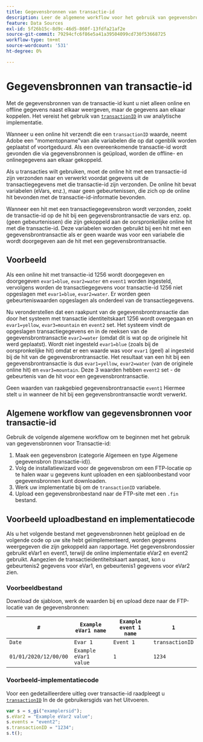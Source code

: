 ```yaml
---
title: Gegevensbronnen van transactie-id
description: Leer de algemene workflow voor het gebruik van gegevensbronnen voor transactie-id's.
feature: Data Sources
exl-id: 5f26b15c-8d9c-46d5-860f-13fdfa21af2e
source-git-commit: 79294cfc6f86e5a41a39504099cd730f53668725
workflow-type: tm+mt
source-wordcount: '531'
ht-degree: 0%

---
```


# Gegevensbronnen van transactie-id

Met de gegevensbronnen van de transactie-id kunt u niet alleen online en offline gegevens naast elkaar weergeven, maar de gegevens aan elkaar koppelen. Het vereist het gebruik van [`transactionID`](/help/implement/vars/page-vars/transactionid.md) in uw analytische implementatie.

Wanneer u een online hit verzendt die een `transactionID` waarde, neemt Adobe een &quot;momentopname&quot;van alle variabelen die op dat ogenblik worden geplaatst of voortgeduurd. Als een overeenkomende transactie-id wordt gevonden die via gegevensbronnen is geüpload, worden de offline- en onlinegegevens aan elkaar gekoppeld.

Als u transacties wilt gebruiken, moet de online hit met een transactie-id zijn verzonden naar en verwerkt voordat gegevens uit de transactiegegevens met die transactie-id zijn verzonden. De online hit bevat variabelen (eVars, enz.), maar geen gebeurtenissen, die zich op de online hit bevonden met de transactie-id-informatie bevonden.

Wanneer een hit met een transactiegegevensbron wordt verzonden, zoekt de transactie-id op de hit bij een gegevensbrontransactie de vars enz. op. (geen gebeurtenissen) die zijn gekoppeld aan de oorspronkelijke online hit met die transactie-id. Deze variabelen worden gebruikt bij een hit met een gegevensbrontransactie als er geen waarde was voor een variabele die wordt doorgegeven aan de hit met een gegevensbrontransactie.

## Voorbeeld

Als een online hit met transactie-id 1256 wordt doorgegeven en doorgegeven `evar1=blue`, `evar2=water` en `event1` worden ingesteld, vervolgens worden de transactiegegevens voor transactie-id 1256 niet opgeslagen met `evar1=blue`, `evar2=water`. Er worden geen gebeurteniswaarden opgeslagen als onderdeel van de transactiegegevens.

Nu veronderstellen dat een raakpunt van de gegevensbrontransactie dan door het systeem met transactie identiteitskaart 1256 wordt overgegaan en `evar1=yellow`, `evar3=mountain` en `event2` set. Het systeem vindt de opgeslagen transactiegegevens en in de reeksen van de gegevensbrontransactie `evar2=water` (omdat dit is wat op de originele hit werd geplaatst). Wordt niet ingesteld `evar1=blue` (zoals bij de oorspronkelijke hit) omdat er een waarde was voor `evar1` (geel) al ingesteld bij de hit van de gegevensbrontransactie.  Het resultaat van een hit bij een gegevensbrontransactie is dus `evar1=yellow`, `evar2=water` (van de originele online hit) en `evar3=mountain`. Deze 3 waarden hebben `event2` set - de gebeurtenis van de hit voor een gegevensbrontransactie.

Geen waarden van raakgebied gegevensbrontransactie `event1` Hiermee stelt u in wanneer de hit bij een gegevensbrontransactie wordt verwerkt.

## Algemene workflow van gegevensbronnen voor transactie-id

Gebruik de volgende algemene workflow om te beginnen met het gebruik van gegevensbronnen voor Transactie-id:

1. Maak een gegevensbron (categorie Algemeen en type Algemene gegevensbron (transactie-id)).
1. Volg de installatiewizard voor de gegevensbron om een FTP-locatie op te halen waar u gegevens kunt uploaden en een sjabloonbestand voor gegevensbronnen kunt downloaden.
1. Werk uw implementatie bij om de `transactionID` variabele.
1. Upload een gegevensbronbestand naar de FTP-site met een `.fin` bestand.

## Voorbeeld uploadbestand en implementatiecode

Als u het volgende bestand met gegevensbronnen hebt geüpload en de volgende code op uw site hebt geïmplementeerd, worden gegevens weergegeven die zijn gekoppeld aan rapportage. Het gegevensbrondossier gebruikt eVar1 en event1, terwijl de online implementatie eVar2 en event2 gebruikt. Aangezien de transactieidentiteitskaart aanpast, kon u gebeurtenis2 gegevens voor eVar1, en gebeurtenis1 gegevens voor eVar2 zien.

### Voorbeeldbestand

Download de sjabloon, werk de waarden bij en upload deze naar de FTP-locatie van de gegevensbronnen:

| `#` | `Example eVar1 name` | `Example event 1 name` | `1` |
|---|---|---|---|
| `Date` | `Evar 1` | `Event 1` | `transactionID` |
| `01/01/2020/12/00/00` | `Example eVar1 value` | `1` | `1234` |

### Voorbeeld-implementatiecode

Voor een gedetailleerdere uitleg over transactie-id raadpleegt u [`transactionID`](/help/implement/vars/page-vars/transactionid.md) In de de gebruikersgids van het Uitvoeren.

```js
var s = s_gi("examplersid");
s.eVar2 = "Example eVar2 value";
s.events = "event2";
s.transactionID = "1234";
s.t();
```
